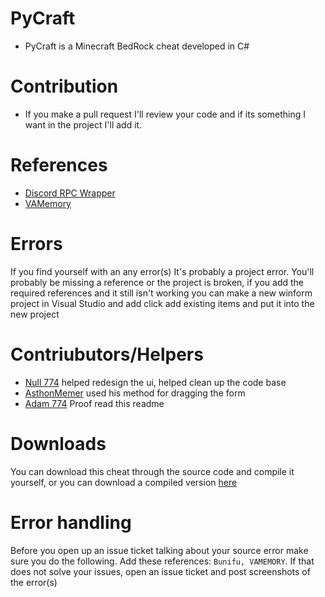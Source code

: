 # PyCraft
* PyCraft is a Minecraft BedRock cheat developed in C#

# Contribution
* If you make a pull request I'll review your code and if its something I want in the project I'll add it.

# References
* [Discord RPC Wrapper](https://github.com/Lachee/discord-rpc-csharp)
* [VAMemory](https://vivid-abstractions.net/)
# Errors
If you find yourself with an any error(s) It's probably a project error. You'll probably be missing a reference or the project is broken, if you add the required references and it still isn't working you can make a new winform project in Visual Studio and add click add existing items and put it into the new project

# Contriubutors/Helpers
* [Null 774](https://github.com/null774) helped redesign the ui, helped clean up the code base
* [AsthonMemer](https://github.com/AshtonMemer) used his method for dragging the form
* [Adam 774](https://www.youtube.com/c/LightFangEPIC22/videos) Proof read this readme

# Downloads
You can download this cheat through the source code and compile it yourself, or you can download a compiled version [here](https://www.youtube.com/watch?v=BjDebmqFRuc&ab_channel=MrMeme)

# Error handling
Before you open up an issue ticket talking about your source error make sure you do the following.
  Add these references: 
    `Bunifu, VAMEMORY`.
If that does not solve your issues, open an issue ticket and post screenshots of the error(s)
